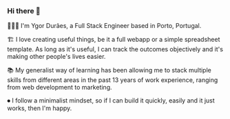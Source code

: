 ### Hi there 👋

👨🏻‍💻 I'm Ygor Durães, a Full Stack Engineer based in Porto, Portugal.

🏗 I love creating useful things, be it a full webapp or a simple spreadsheet template. As long as it's useful, I can track the outcomes objectively and it's making other people's lives easier.

📚 My generalist way of learning has been allowing me to stack multiple skills from different areas in the past 13 years of work experience, ranging from web development to marketing.

⏺ I follow a minimalist mindset, so if I can build it quickly, easily and it just works, then I'm happy.
